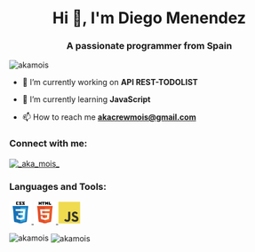 <h1 align="center">Hi 👋, I'm Diego Menendez</h1>
<h3 align="center">A passionate programmer from Spain</h3>

<p align="left"> <img src="https://komarev.com/ghpvc/?username=akamois&label=Profile%20views&color=0e75b6&style=flat" alt="akamois" /> </p>

- 🔭 I’m currently working on **API REST-TODOLIST**

- 🌱 I’m currently learning **JavaScript**

- 📫 How to reach me **akacrewmois@gmail.com**

<h3 align="left">Connect with me:</h3>
<p align="left">
<a href="https://www.instagram.com/_aka_mois_/" target="blank"><img align="center" src="https://raw.githubusercontent.com/rahuldkjain/github-profile-readme-generator/master/src/images/icons/Social/instagram.svg" alt="_aka_mois_" height="30" width="40" /></a>
</p>

<h3 align="left">Languages and Tools:</h3>
<p align="left"> <a href="https://www.w3schools.com/css/" target="_blank" rel="noreferrer"> <img src="https://raw.githubusercontent.com/devicons/devicon/master/icons/css3/css3-original-wordmark.svg" alt="css3" width="40" height="40"/> </a> <a href="https://www.w3.org/html/" target="_blank" rel="noreferrer"> <img src="https://raw.githubusercontent.com/devicons/devicon/master/icons/html5/html5-original-wordmark.svg" alt="html5" width="40" height="40"/> </a> <a href="https://developer.mozilla.org/en-US/docs/Web/JavaScript" target="_blank" rel="noreferrer"> <img src="https://raw.githubusercontent.com/devicons/devicon/master/icons/javascript/javascript-original.svg" alt="javascript" width="40" height="40"/> </a> </p>

<p><img align="left" src="https://github-readme-stats.vercel.app/api/top-langs?username=akamois&show_icons=true&locale=en&layout=compact" alt="akamois" /></p>

<p>&nbsp;<img align="center" src="https://github-readme-stats.vercel.app/api?username=akamois&show_icons=true&locale=en" alt="akamois" /></p>
